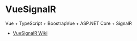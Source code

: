 # VueSignalR
Vue + TypeScript + BoostrapVue + ASP.NET Core + SignalR

* [VueSignalR Wiki](../../wiki)


